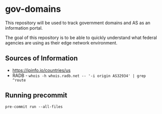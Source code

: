# gov-domains

This repository will be used to track government domains and AS as an information portal.

The goal of this repository is to be able to quickly understand what federal agencies are using as their edge network environment.

## Sources of Information

- https://ipinfo.io/countries/us
- RADB - `whois -h whois.radb.net -- '-i origin AS32934' | grep ^route`

## Running precommit

`pre-commit run --all-files`
